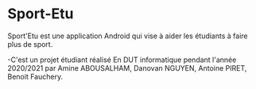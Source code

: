# Sport-Etu
Sport'Etu est une application Android qui vise à aider les étudiants à faire plus de sport.

-C'est un projet étudiant réalisé En DUT informatique pendant l'année 2020/2021 par Amine ABOUSALHAM, Danovan NGUYEN, Antoine PIRET, Benoit Fauchery.



